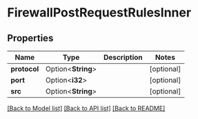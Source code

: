 # FirewallPostRequestRulesInner

## Properties

Name | Type | Description | Notes
------------ | ------------- | ------------- | -------------
**protocol** | Option<**String**> |  | [optional]
**port** | Option<**i32**> |  | [optional]
**src** | Option<**String**> |  | [optional]

[[Back to Model list]](../README.md#documentation-for-models) [[Back to API list]](../README.md#documentation-for-api-endpoints) [[Back to README]](../README.md)



